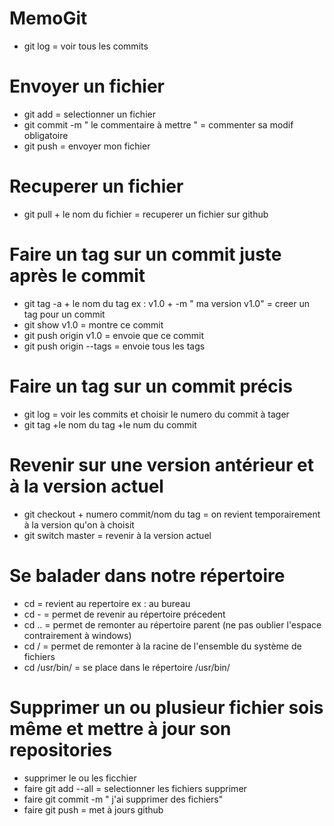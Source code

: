 # MemoGit

- git log = voir tous les commits

# Envoyer un fichier 
- git add = selectionner un fichier
- git commit -m " le commentaire à mettre " = commenter sa modif obligatoire
- git push = envoyer mon fichier

# Recuperer un fichier
- git pull + le nom du fichier = recuperer un fichier sur github

# Faire un tag sur un commit juste après le commit 
- git tag -a + le nom du tag ex : v1.0 + -m " ma version v1.0" = creer un tag pour un commit
- git show v1.0 = montre ce commit
- git push origin v1.0 = envoie que ce commit
- git push origin --tags = envoie tous les tags

# Faire un tag sur un commit précis
- git log = voir les commits et choisir le numero du commit à tager
- git tag +le nom du tag +le num du commit

# Revenir sur une version antérieur et à la version actuel
- git checkout + numero commit/nom du tag = on revient temporairement à la version qu'on à choisit
- git switch master = revenir à la version actuel

# Se balader dans notre répertoire
-  cd = revient au repertoire ex : au bureau
-  cd - = permet de revenir au répertoire précedent
-  cd .. = permet de remonter au répertoire parent (ne pas oublier l'espace contrairement à windows)
-  cd / = permet de remonter à la racine de l'ensemble du système de fichiers
-  cd /usr/bin/ = se place dans le répertoire /usr/bin/

# Supprimer un ou plusieur fichier sois même et mettre à jour son repositories
- supprimer le ou les ficchier
- faire git add --all = selectionner les fichiers supprimer
- faire git commit -m " j'ai supprimer des fichiers"
- faire git push = met à jours github